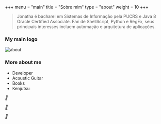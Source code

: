 +++
menu = "main"
title = "Sobre mim"
type = "about"
weight = 10
+++

> Jonatha é bacharel em Sistemas de Informação pela PUCRS e Java 8 Oracle Certified Associate. Fan de ShellScript, Python e RegEx, seus principais interesses incluem automação e arquitetura de aplicações. 

 
### My main logo
 
![about](http://jonatha.daguerre.com.br/img/jdv.jpg)

### More about me

- Developer
- Acoustic Guitar
- Books
- Kenjutsu


<style type="text/css">
@font-face {
  font-family: 'Icons';
  src: url("/fonts/fontawesome-webfont-lattes/fontawesome-webfont.eot");
  src: url("/fonts/fontawesome-webfont-lattes/fontawesome-webfont.eot?#iefix") format('./embedded-opentype'), url("/fonts/fontawesome-webfont-lattes/fontawesome-webfont.woff2") format('woff2'), url("/fonts/fontawesome-webfont-lattes/fontawesome-webfont.woff") format('woff'), url("/fonts/fontawesome-webfont-lattes/fontawesome-webfont.ttf") format('truetype'), url("/fonts/fontawesome-webfont-lattes/fontawesome-webfont.svg#icons") format('svg');
  font-style: normal;
  font-weight: normal;
  font-variant: normal;
  text-decoration: inherit;
  text-transform: none;
}
  .fa-lattes:before{content:"\f2b5"}
</style>
<i class="fa-lattes"></i>


<p class="follow-me-icons" style="color:">
    <a href="mailto:jonatha@daguerre.com.br" target="_blank"><i class="fa fa-envelope fa-2"></i></a>
    <a href="https://twitter.com/jonathadv" title="Follow me on Twitter" target="_blank"><i class="fa fa-twitter-square fa-2"></i></a>
    <a href="https://www.linkedin.com/in/jonathadv" title="My LinkedIn Profile" target="_blank"><i class="fa fa-linkedin-square fa-2"></i></a>
    <a href="https://github.com/jonathadv" title="My GitHub profile" target="_blank"><i class="fa fa-github fa-2"></i></a>
    <a href="http://stackoverflow.com/users/7254201/jonatha-daguerre" title="My Stack Overflow Profile" target="_blank"><i class="fa fa-stack-overflow fa-2"></i></a>
    <a href="http://lattes" title="My Stack Overflow Profile" target="_blank"><i class="fa fa-lattes fa-2"></i></a>
</p>

<style type="text/css">
@font-face {
  font-family: 'Icons';
  src: url("/fonts/fontawesome-webfont-lattes/fontawesome-webfont.eot");
  src: url("/fonts/fontawesome-webfont-lattes/fontawesome-webfont.eot?#iefix") format('./embedded-opentype'), url("/fonts/fontawesome-webfont-lattes/fontawesome-webfont.woff2") format('woff2'), url("/fonts/fontawesome-webfont-lattes/fontawesome-webfont.woff") format('woff'), url("/fonts/fontawesome-webfont-lattes/fontawesome-webfont.ttf") format('truetype'), url("/fonts/fontawesome-webfont-lattes/fontawesome-webfont.svg#icons") format('svg');
  font-style: normal;
  font-weight: normal;
  font-variant: normal;
  text-decoration: inherit;
  text-transform: none;
}
  .fa-lattes:before{content:"\f2b5"}
</style>
<i class="fa-lattes"></i>